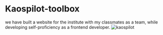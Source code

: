 # Kaospilot-toolbox
we have built a website for the institute with my classmates as a team, while developing self-proficiency as a frontend developer.
![kaospilot](https://github.com/Hadis-jamali/Kaospilot-toolbox/assets/132214893/2fae5b83-c7f0-4aa4-982c-f57c8657ddd5)
